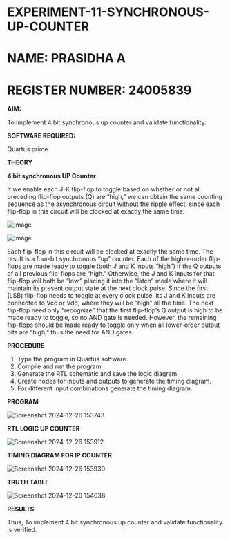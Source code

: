 # EXPERIMENT-11-SYNCHRONOUS-UP-COUNTER

# NAME: PRASIDHA A

# REGISTER NUMBER: 24005839 

**AIM:**

To implement 4 bit synchronous up counter and validate functionality.

**SOFTWARE REQUIRED:**

Quartus prime

**THEORY**

**4 bit synchronous UP Counter**

If we enable each J-K flip-flop to toggle based on whether or not all preceding flip-flop outputs (Q) are “high,” we can obtain the same counting sequence as the asynchronous circuit without the ripple effect, since each flip-flop in this circuit will be clocked at exactly the same time:

![image](https://github.com/naavaneetha/SYNCHRONOUS-UP-COUNTER/assets/154305477/d5db3fa0-e413-404c-b80e-b2f39d82e7e8)


![image](https://github.com/naavaneetha/SYNCHRONOUS-UP-COUNTER/assets/154305477/52cb61eb-d04b-442d-810c-31185a68410b)

Each flip-flop in this circuit will be clocked at exactly the same time.
The result is a four-bit synchronous “up” counter. Each of the higher-order flip-flops are made ready to toggle (both J and K inputs “high”) if the Q outputs of all previous flip-flops are “high.”
Otherwise, the J and K inputs for that flip-flop will both be “low,” placing it into the “latch” mode where it will maintain its present output state at the next clock pulse.
Since the first (LSB) flip-flop needs to toggle at every clock pulse, its J and K inputs are connected to Vcc or Vdd, where they will be “high” all the time.
The next flip-flop need only “recognize” that the first flip-flop’s Q output is high to be made ready to toggle, so no AND gate is needed.
However, the remaining flip-flops should be made ready to toggle only when all lower-order output bits are “high,” thus the need for AND gates.

**PROCEDURE**

 1. Type the program in Quartus software.
 2. Compile and run the program.
 3. Generate the RTL schematic and save the logic diagram.
 4. Create nodes for inputs and outputs to generate the timing diagram.
 5. For different input combinations generate the timing diagram.

**PROGRAM**


![Screenshot 2024-12-26 153743](https://github.com/user-attachments/assets/0083bea4-7540-4eff-aab8-2bd285407dca)


**RTL LOGIC UP COUNTER**


![Screenshot 2024-12-26 153912](https://github.com/user-attachments/assets/a326890a-27fd-4c68-8b91-d4c8e69dcef1)


**TIMING DIAGRAM FOR IP COUNTER**


![Screenshot 2024-12-26 153930](https://github.com/user-attachments/assets/5fbf38ef-00bb-42a6-b4f5-d58ced0cc803)


**TRUTH TABLE**


![Screenshot 2024-12-26 154038](https://github.com/user-attachments/assets/60fd895b-79cc-430e-8f4e-007965d18eb3)


**RESULTS**

Thus, To implement 4 bit synchronous up counter and validate 
functionality is verified.
